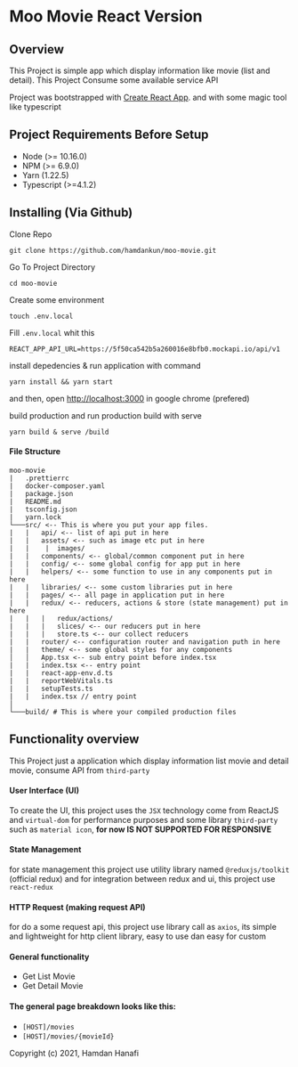 # Moo Movie React Version

## Overview

This Project is simple app which display information like movie (list and detail). This Project Consume some available service API

Project was bootstrapped with [Create React App](https://github.com/facebook/create-react-app). and with some magic tool like typescript

## Project Requirements Before Setup

-   Node (>= 10.16.0)
-   NPM (>= 6.9.0)
-   Yarn (1.22.5)
-   Typescript (>=4.1.2)

## Installing (Via Github)

Clone Repo

```
git clone https://github.com/hamdankun/moo-movie.git
```

Go To Project Directory

```
cd moo-movie
```

Create some environment

```
touch .env.local
```

Fill `.env.local` whit this

```
REACT_APP_API_URL=https://5f50ca542b5a260016e8bfb0.mockapi.io/api/v1
```

install depedencies & run application with command

```
yarn install && yarn start
```

and then, open <a href="http://localhost:3000">http://localhost:3000<a/> in google chrome (prefered)

build production and run production build with serve

```
yarn build & serve /build
```

#### File Structure

```
moo-movie
|   .prettierrc
|   docker-composer.yaml
|   package.json
|   README.md
|   tsconfig.json
|   yarn.lock
└───src/ <-- This is where you put your app files.
|   |   api/ <-- list of api put in here
|   |   assets/ <-- such as image etc put in here
|   |    |  images/
|   |   components/ <-- global/common component put in here
|   |   config/ <-- some global config for app put in here
|   |   helpers/ <-- some function to use in any components put in here
|   |   libraries/ <-- some custom libraries put in here
|   |   pages/ <-- all page in application put in here
|   |   redux/ <-- reducers, actions & store (state management) put in here
|   |   |   redux/actions/
|   |   |   slices/ <-- our reducers put in here
|   |   |   store.ts <-- our collect reducers
|   |   router/ <-- configuration router and navigation puth in here
|   |   theme/ <-- some global styles for any components
│   │   App.tsx <-- sub entry point before index.tsx
|   |   index.tsx <-- entry point
|   |   react-app-env.d.ts
|   |   reportWebVitals.ts
|   |   setupTests.ts
|   |   index.tsx // entry point
│
└───build/ # This is where your compiled production files
```

## Functionality overview

This Project just a application which display information list movie and detail movie, consume API from `third-party`

#### User Interface (UI)

To create the UI, this project uses the `JSX` technology come from ReactJS
and `virtual-dom` for performance purposes
and some library `third-party` such as `material icon`,
<b>for now IS NOT SUPPORTED FOR RESPONSIVE</b>

#### State Management

for state management this project use utility library named `@reduxjs/toolkit` (official redux)
and for integration between redux and ui, this project use `react-redux`

#### HTTP Request (making request API)

for do a some request api, this project use library call as `axios`, its simple and lightweight for http client library, easy to use dan easy for custom

#### General functionality

-   Get List Movie
-   Get Detail Movie

#### The general page breakdown looks like this:

-   `[HOST]/movies`
-   `[HOST]/movies/{movieId}`

Copyright (c) 2021, Hamdan Hanafi
